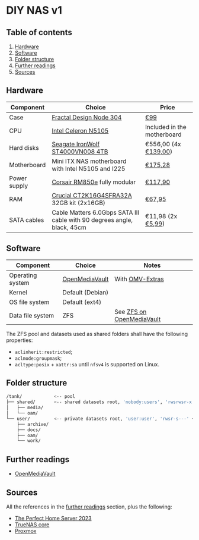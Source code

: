 # DIY NAS v1

## Table of contents <!-- omit in toc -->

1. [Hardware](#hardware)
1. [Software](#software)
1. [Folder structure](#folder-structure)
1. [Further readings](#further-readings)
1. [Sources](#sources)

## Hardware

| Component    | Choice                                                                  | Price                                                              |
| ------------ | ----------------------------------------------------------------------- | ------------------------------------------------------------------ |
| Case         | [Fractal Design Node 304]                                               | [€99][amazon  fractal design node 304]                             |
| CPU          | [Intel Celeron N5105]                                                   | Included in the motherboard                                        |
| Hard disks   | [Seagate IronWolf ST4000VN008 4TB]                                      | €556,00 (4x [€139,00][coolblue  seagate ironwolf st4000vn008 4tb]) |
| Motherboard  | Mini ITX NAS motherboard with Intel N5105 and I225                      | [€175,28][amazon  nas motherboard]                                 |
| Power supply | [Corsair RM850e] fully modular                                          | [€117,90][amazon  corsair rm850e 2023]                             |
| RAM          | [Crucial CT2K16G4SFRA32A] 32GB kit (2x16GB)                             | [€67,95][amazon  crucial ct2k16g4sfra32a]                          |
| SATA cables  | Cable Matters 6.0Gbps SATA III cable with 90 degrees angle, black, 45cm | €11,98 (2x [€5,99][amazon  cable matters sata cables])             |

## Software

| Component        | Choice           | Notes                                                 |
| ---------------- | ---------------- | ----------------------------------------------------- |
| Operating system | [OpenMediaVault] | With [OMV-Extras](../openmediavault.md#omv-extras)    |
| Kernel           | Default (Debian) |                                                       |
| OS file system   | Default (ext4)   |                                                       |
| Data file system | ZFS              | See [ZFS on OpenMediaVault](../openmediavault.md#zfs) |

The ZFS pool and datasets used as shared folders shall have the following properties:
- `aclinherit:restricted`;
- `aclmode:groupmask`;
- `acltype:posix` + `xattr:sa` until `nfsv4` is supported on Linux.

## Folder structure

```sh
/tank/            <-- pool
├── shared/       <-- shared datasets root, 'nobody:users', 'rwsrwsr-x' + 'd:u::rwX,g::rwX,o::rX'
│   ├── media/
│   └── oam/
└── user/         <-- private datasets root, 'user:user', 'rwsr-s---' + 'd:u::rwX,g::rX,o::-'
    ├── archive/
    ├── docs/
    ├── oam/
    └── work/
```

## Further readings

- [OpenMediaVault]

## Sources

All the references in the [further readings] section, plus the following:

- [The Perfect Home Server 2023]
- [TrueNAS core]
- [Proxmox]

<!--
  References
  -->

<!-- Upstream -->
[corsair rm850e]: https://www.corsair.com/ww/en/p/psu/cp-9020249-ww/rme-series-rm850e-fully-modular-low-noise-atx-power-supply-cp-9020249-ww
[crucial ct2k16g4sfra32a]: https://eu.crucial.com/memory/ddr4/ct2k16g4sfra32a
[fractal design node 304]: https://www.fractal-design.com/products/cases/node/node-304/black/
[how to run truenas on proxmox?]: https://www.youtube.com/watch?v=M3pKprTdNqQ
[intel celeron n5105]: https://www.intel.com/content/www/us/en/products/sku/212328/intel-celeron-processor-n5105-4m-cache-up-to-2-90-ghz/specifications.html
[seagate ironwolf st4000vn008 4tb]: https://www.seagate.com/products/nas-drives/ironwolf-hard-drive/
[the perfect home server 2023]: https://www.youtube.com/watch?v=vjDoQA4C22c

<!-- In-article sections -->
[further readings]: #further-readings

<!-- Knowledge base -->
[openmediavault]: ../openmediavault.md
[proxmox]: ../proxmox.md
[truenas core]: ../truenas%20core.md

<!-- Others -->
[amazon  cable matters sata cables]: https://www.amazon.nl/dp/B018Y2LEBE/
[amazon  corsair rm850e 2023]: https://www.amazon.nl/dp/B0BVL17341/
[amazon  crucial ct2k16g4sfra32a]: https://www.amazon.nl/dp/B08C4X9VR5/
[amazon  fractal design node 304]: https://www.amazon.nl/dp/B009PIEMUC/
[amazon  nas motherboard]: https://www.amazon.nl/dp/B0BYVNZDGS/
[coolblue  seagate ironwolf st4000vn008 4tb]: https://www.coolblue.nl/en/product/750006/seagate-ironwolf-st4000vn008-4tb.html
